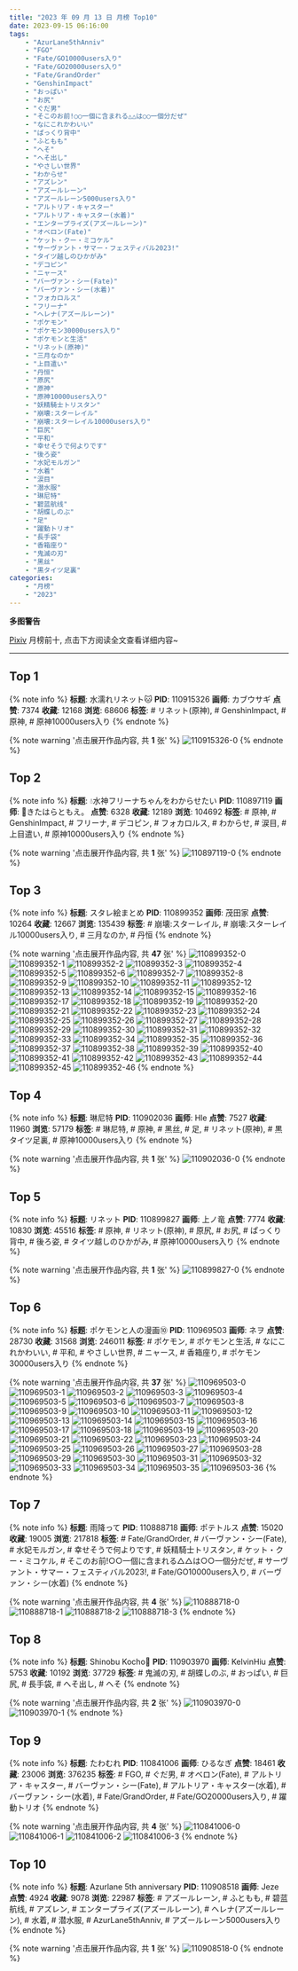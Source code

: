 ```yaml
---
title: "2023 年 09 月 13 日 月榜 Top10"
date: 2023-09-15 06:16:00
tags:
    - "AzurLane5thAnniv"
    - "FGO"
    - "Fate/GO10000users入り"
    - "Fate/GO20000users入り"
    - "Fate/GrandOrder"
    - "GenshinImpact"
    - "おっぱい"
    - "お尻"
    - "ぐだ男"
    - "そこのお前!○○一個に含まれる△△は○○一個分だぜ"
    - "なにこれかわいい"
    - "ぱっくり背中"
    - "ふともも"
    - "へそ"
    - "へそ出し"
    - "やさしい世界"
    - "わからせ"
    - "アズレン"
    - "アズールレーン"
    - "アズールレーン5000users入り"
    - "アルトリア・キャスター"
    - "アルトリア・キャスター(水着)"
    - "エンタープライズ(アズールレーン)"
    - "オベロン(Fate)"
    - "ケット・クー・ミコケル"
    - "サーヴァント・サマー・フェスティバル2023!"
    - "タイツ越しのひかがみ"
    - "デコピン"
    - "ニャース"
    - "バーヴァン・シー(Fate)"
    - "バーヴァン・シー(水着)"
    - "フォカロルス"
    - "フリーナ"
    - "ヘレナ(アズールレーン)"
    - "ポケモン"
    - "ポケモン30000users入り"
    - "ポケモンと生活"
    - "リネット(原神)"
    - "三月なのか"
    - "上目遣い"
    - "丹恒"
    - "原尻"
    - "原神"
    - "原神10000users入り"
    - "妖精騎士トリスタン"
    - "崩壊:スターレイル"
    - "崩壊:スターレイル10000users入り"
    - "巨尻"
    - "平和"
    - "幸せそうで何よりです"
    - "後ろ姿"
    - "水妃モルガン"
    - "水着"
    - "涙目"
    - "潜水服"
    - "琳尼特"
    - "碧蓝航线"
    - "胡蝶しのぶ"
    - "足"
    - "躍動トリオ"
    - "長手袋"
    - "香箱座り"
    - "鬼滅の刃"
    - "黑丝"
    - "黒タイツ足裏"
categories:
    - "月榜"
    - "2023"
---
```


<i class="fa fa-triangle-exclamation"></i>**多图警告**<i class="fa fa-triangle-exclamation"></i>

[Pixiv](https://www.pixiv.net/) 月榜前十, 点击下方阅读全文查看详细内容~

<!-- more -->

---

## Top 1

{% note info %}
**标题**: 水濡れリネット🐱
**PID**: 110915326 **画师**: カブウサギ
**点赞**: 7374 **收藏**: 12168 **浏览**: 68606
**标签**: # リネット(原神), # GenshinImpact, # 原神, # 原神10000users入り
{% endnote %}

{% note warning '点击展开作品内容, 共 **1** 张' %}
![110915326-0](https://i.pixiv.re/img-original/img/2023/08/17/18/30/58/110915326_p0.jpg)
{% endnote %}

## Top 2

{% note info %}
**标题**: 💧水神フリーナちゃんをわからせたい
**PID**: 110897119 **画师**: 🍓きたはらともえ。
**点赞**: 6328 **收藏**: 12189 **浏览**: 104692
**标签**: # 原神, # GenshinImpact, # フリーナ, # デコピン, # フォカロルス, # わからせ, # 涙目, # 上目遣い, # 原神10000users入り
{% endnote %}

{% note warning '点击展开作品内容, 共 **1** 张' %}
![110897119-0](https://i.pixiv.re/img-original/img/2023/08/17/00/01/10/110897119_p0.jpg)
{% endnote %}

## Top 3

{% note info %}
**标题**: スタレ絵まとめ
**PID**: 110899352 **画师**: 茂田家
**点赞**: 10264 **收藏**: 12667 **浏览**: 135439
**标签**: # 崩壊:スターレイル, # 崩壊:スターレイル10000users入り, # 三月なのか, # 丹恒
{% endnote %}

{% note warning '点击展开作品内容, 共 **47** 张' %}
![110899352-0](https://i.pixiv.re/img-original/img/2023/08/17/01/08/27/110899352_p0.png)
![110899352-1](https://i.pixiv.re/img-original/img/2023/08/17/01/08/27/110899352_p1.png)
![110899352-2](https://i.pixiv.re/img-original/img/2023/08/17/01/08/27/110899352_p2.png)
![110899352-3](https://i.pixiv.re/img-original/img/2023/08/17/01/08/27/110899352_p3.png)
![110899352-4](https://i.pixiv.re/img-original/img/2023/08/17/01/08/27/110899352_p4.png)
![110899352-5](https://i.pixiv.re/img-original/img/2023/08/17/01/08/27/110899352_p5.png)
![110899352-6](https://i.pixiv.re/img-original/img/2023/08/17/01/08/27/110899352_p6.png)
![110899352-7](https://i.pixiv.re/img-original/img/2023/08/17/01/08/27/110899352_p7.png)
![110899352-8](https://i.pixiv.re/img-original/img/2023/08/17/01/08/27/110899352_p8.png)
![110899352-9](https://i.pixiv.re/img-original/img/2023/08/17/01/08/27/110899352_p9.png)
![110899352-10](https://i.pixiv.re/img-original/img/2023/08/17/01/08/27/110899352_p10.png)
![110899352-11](https://i.pixiv.re/img-original/img/2023/08/17/01/08/27/110899352_p11.png)
![110899352-12](https://i.pixiv.re/img-original/img/2023/08/17/01/08/27/110899352_p12.png)
![110899352-13](https://i.pixiv.re/img-original/img/2023/08/17/01/08/27/110899352_p13.png)
![110899352-14](https://i.pixiv.re/img-original/img/2023/08/17/01/08/27/110899352_p14.png)
![110899352-15](https://i.pixiv.re/img-original/img/2023/08/17/01/08/27/110899352_p15.png)
![110899352-16](https://i.pixiv.re/img-original/img/2023/08/17/01/08/27/110899352_p16.png)
![110899352-17](https://i.pixiv.re/img-original/img/2023/08/17/01/08/27/110899352_p17.png)
![110899352-18](https://i.pixiv.re/img-original/img/2023/08/17/01/08/27/110899352_p18.png)
![110899352-19](https://i.pixiv.re/img-original/img/2023/08/17/01/08/27/110899352_p19.png)
![110899352-20](https://i.pixiv.re/img-original/img/2023/08/17/01/08/27/110899352_p20.png)
![110899352-21](https://i.pixiv.re/img-original/img/2023/08/17/01/08/27/110899352_p21.png)
![110899352-22](https://i.pixiv.re/img-original/img/2023/08/17/01/08/27/110899352_p22.png)
![110899352-23](https://i.pixiv.re/img-original/img/2023/08/17/01/08/27/110899352_p23.png)
![110899352-24](https://i.pixiv.re/img-original/img/2023/08/17/01/08/27/110899352_p24.png)
![110899352-25](https://i.pixiv.re/img-original/img/2023/08/17/01/08/27/110899352_p25.png)
![110899352-26](https://i.pixiv.re/img-original/img/2023/08/17/01/08/27/110899352_p26.png)
![110899352-27](https://i.pixiv.re/img-original/img/2023/08/17/01/08/27/110899352_p27.png)
![110899352-28](https://i.pixiv.re/img-original/img/2023/08/17/01/08/27/110899352_p28.png)
![110899352-29](https://i.pixiv.re/img-original/img/2023/08/17/01/08/27/110899352_p29.png)
![110899352-30](https://i.pixiv.re/img-original/img/2023/08/17/01/08/27/110899352_p30.png)
![110899352-31](https://i.pixiv.re/img-original/img/2023/08/17/01/08/27/110899352_p31.png)
![110899352-32](https://i.pixiv.re/img-original/img/2023/08/17/01/08/27/110899352_p32.png)
![110899352-33](https://i.pixiv.re/img-original/img/2023/08/17/01/08/27/110899352_p33.png)
![110899352-34](https://i.pixiv.re/img-original/img/2023/08/17/01/08/27/110899352_p34.png)
![110899352-35](https://i.pixiv.re/img-original/img/2023/08/17/01/08/27/110899352_p35.png)
![110899352-36](https://i.pixiv.re/img-original/img/2023/08/17/01/08/27/110899352_p36.png)
![110899352-37](https://i.pixiv.re/img-original/img/2023/08/17/01/08/27/110899352_p37.png)
![110899352-38](https://i.pixiv.re/img-original/img/2023/08/17/01/08/27/110899352_p38.png)
![110899352-39](https://i.pixiv.re/img-original/img/2023/08/17/01/08/27/110899352_p39.png)
![110899352-40](https://i.pixiv.re/img-original/img/2023/08/17/01/08/27/110899352_p40.png)
![110899352-41](https://i.pixiv.re/img-original/img/2023/08/17/01/08/27/110899352_p41.png)
![110899352-42](https://i.pixiv.re/img-original/img/2023/08/17/01/08/27/110899352_p42.png)
![110899352-43](https://i.pixiv.re/img-original/img/2023/08/17/01/08/27/110899352_p43.png)
![110899352-44](https://i.pixiv.re/img-original/img/2023/08/17/01/08/27/110899352_p44.png)
![110899352-45](https://i.pixiv.re/img-original/img/2023/08/17/01/08/27/110899352_p45.png)
![110899352-46](https://i.pixiv.re/img-original/img/2023/08/17/01/08/27/110899352_p46.png)
{% endnote %}

## Top 4

{% note info %}
**标题**: 琳尼特
**PID**: 110902036 **画师**: Hle
**点赞**: 7527 **收藏**: 11960 **浏览**: 57179
**标签**: # 琳尼特, # 原神, # 黑丝, # 足, # リネット(原神), # 黒タイツ足裏, # 原神10000users入り
{% endnote %}

{% note warning '点击展开作品内容, 共 **1** 张' %}
![110902036-0](https://i.pixiv.re/img-original/img/2023/08/17/03/47/57/110902036_p0.jpg)
{% endnote %}

## Top 5

{% note info %}
**标题**: リネット
**PID**: 110899827 **画师**: 上ノ竜
**点赞**: 7774 **收藏**: 10830 **浏览**: 45516
**标签**: # 原神, # リネット(原神), # 原尻, # お尻, # ぱっくり背中, # 後ろ姿, # タイツ越しのひかがみ, # 原神10000users入り
{% endnote %}

{% note warning '点击展开作品内容, 共 **1** 张' %}
![110899827-0](https://i.pixiv.re/img-original/img/2023/08/17/01/28/13/110899827_p0.jpg)
{% endnote %}

## Top 6

{% note info %}
**标题**: ポケモンと人の漫画⑩
**PID**: 110969503 **画师**: ネヲ
**点赞**: 28730 **收藏**: 31568 **浏览**: 246011
**标签**: # ポケモン, # ポケモンと生活, # なにこれかわいい, # 平和, # やさしい世界, # ニャース, # 香箱座り, # ポケモン30000users入り
{% endnote %}

{% note warning '点击展开作品内容, 共 **37** 张' %}
![110969503-0](https://i.pixiv.re/img-original/img/2023/08/19/14/11/18/110969503_p0.png)
![110969503-1](https://i.pixiv.re/img-original/img/2023/08/19/14/11/18/110969503_p1.png)
![110969503-2](https://i.pixiv.re/img-original/img/2023/08/19/14/11/18/110969503_p2.png)
![110969503-3](https://i.pixiv.re/img-original/img/2023/08/19/14/11/18/110969503_p3.png)
![110969503-4](https://i.pixiv.re/img-original/img/2023/08/19/14/11/18/110969503_p4.png)
![110969503-5](https://i.pixiv.re/img-original/img/2023/08/19/14/11/18/110969503_p5.png)
![110969503-6](https://i.pixiv.re/img-original/img/2023/08/19/14/11/18/110969503_p6.png)
![110969503-7](https://i.pixiv.re/img-original/img/2023/08/19/14/11/18/110969503_p7.png)
![110969503-8](https://i.pixiv.re/img-original/img/2023/08/19/14/11/18/110969503_p8.png)
![110969503-9](https://i.pixiv.re/img-original/img/2023/08/19/14/11/18/110969503_p9.png)
![110969503-10](https://i.pixiv.re/img-original/img/2023/08/19/14/11/18/110969503_p10.png)
![110969503-11](https://i.pixiv.re/img-original/img/2023/08/19/14/11/18/110969503_p11.png)
![110969503-12](https://i.pixiv.re/img-original/img/2023/08/19/14/11/18/110969503_p12.png)
![110969503-13](https://i.pixiv.re/img-original/img/2023/08/19/14/11/18/110969503_p13.png)
![110969503-14](https://i.pixiv.re/img-original/img/2023/08/19/14/11/18/110969503_p14.png)
![110969503-15](https://i.pixiv.re/img-original/img/2023/08/19/14/11/18/110969503_p15.png)
![110969503-16](https://i.pixiv.re/img-original/img/2023/08/19/14/11/18/110969503_p16.png)
![110969503-17](https://i.pixiv.re/img-original/img/2023/08/19/14/11/18/110969503_p17.png)
![110969503-18](https://i.pixiv.re/img-original/img/2023/08/19/14/11/18/110969503_p18.png)
![110969503-19](https://i.pixiv.re/img-original/img/2023/08/19/14/11/18/110969503_p19.png)
![110969503-20](https://i.pixiv.re/img-original/img/2023/08/19/14/11/18/110969503_p20.png)
![110969503-21](https://i.pixiv.re/img-original/img/2023/08/19/14/11/18/110969503_p21.png)
![110969503-22](https://i.pixiv.re/img-original/img/2023/08/19/14/11/18/110969503_p22.png)
![110969503-23](https://i.pixiv.re/img-original/img/2023/08/19/14/11/18/110969503_p23.png)
![110969503-24](https://i.pixiv.re/img-original/img/2023/08/19/14/11/18/110969503_p24.png)
![110969503-25](https://i.pixiv.re/img-original/img/2023/08/19/14/11/18/110969503_p25.png)
![110969503-26](https://i.pixiv.re/img-original/img/2023/08/19/14/11/18/110969503_p26.png)
![110969503-27](https://i.pixiv.re/img-original/img/2023/08/19/14/11/18/110969503_p27.png)
![110969503-28](https://i.pixiv.re/img-original/img/2023/08/19/14/11/18/110969503_p28.png)
![110969503-29](https://i.pixiv.re/img-original/img/2023/08/19/14/11/18/110969503_p29.png)
![110969503-30](https://i.pixiv.re/img-original/img/2023/08/19/14/11/18/110969503_p30.png)
![110969503-31](https://i.pixiv.re/img-original/img/2023/08/19/14/11/18/110969503_p31.png)
![110969503-32](https://i.pixiv.re/img-original/img/2023/08/19/14/11/18/110969503_p32.png)
![110969503-33](https://i.pixiv.re/img-original/img/2023/08/19/14/11/18/110969503_p33.png)
![110969503-34](https://i.pixiv.re/img-original/img/2023/08/19/14/11/18/110969503_p34.png)
![110969503-35](https://i.pixiv.re/img-original/img/2023/08/19/14/11/18/110969503_p35.png)
![110969503-36](https://i.pixiv.re/img-original/img/2023/08/19/14/11/18/110969503_p36.png)
{% endnote %}

## Top 7

{% note info %}
**标题**: 雨降って
**PID**: 110888718 **画师**: ポテトルス
**点赞**: 15020 **收藏**: 19005 **浏览**: 217818
**标签**: # Fate/GrandOrder, # バーヴァン・シー(Fate), # 水妃モルガン, # 幸せそうで何よりです, # 妖精騎士トリスタン, # ケット・クー・ミコケル, # そこのお前!○○一個に含まれる△△は○○一個分だぜ, # サーヴァント・サマー・フェスティバル2023!, # Fate/GO10000users入り, # バーヴァン・シー(水着)
{% endnote %}

{% note warning '点击展开作品内容, 共 **4** 张' %}
![110888718-0](https://i.pixiv.re/img-original/img/2023/08/16/19/52/50/110888718_p0.jpg)
![110888718-1](https://i.pixiv.re/img-original/img/2023/08/16/19/52/50/110888718_p1.jpg)
![110888718-2](https://i.pixiv.re/img-original/img/2023/08/16/19/52/50/110888718_p2.jpg)
![110888718-3](https://i.pixiv.re/img-original/img/2023/08/16/19/52/50/110888718_p3.jpg)
{% endnote %}

## Top 8

{% note info %}
**标题**: Shinobu Kocho💜
**PID**: 110903970 **画师**: KelvinHiu
**点赞**: 5753 **收藏**: 10192 **浏览**: 37729
**标签**: # 鬼滅の刃, # 胡蝶しのぶ, # おっぱい, # 巨尻, # 長手袋, # へそ出し, # へそ
{% endnote %}

{% note warning '点击展开作品内容, 共 **2** 张' %}
![110903970-0](https://i.pixiv.re/img-original/img/2023/08/17/06/52/04/110903970_p0.png)
![110903970-1](https://i.pixiv.re/img-original/img/2023/08/17/06/52/04/110903970_p1.png)
{% endnote %}

## Top 9

{% note info %}
**标题**: たわむれ
**PID**: 110841006 **画师**: ひるなぎ
**点赞**: 18461 **收藏**: 23006 **浏览**: 376235
**标签**: # FGO, # ぐだ男, # オベロン(Fate), # アルトリア・キャスター, # バーヴァン・シー(Fate), # アルトリア・キャスター(水着), # バーヴァン・シー(水着), # Fate/GrandOrder, # Fate/GO20000users入り, # 躍動トリオ
{% endnote %}

{% note warning '点击展开作品内容, 共 **4** 张' %}
![110841006-0](https://i.pixiv.re/img-original/img/2023/08/15/06/00/07/110841006_p0.jpg)
![110841006-1](https://i.pixiv.re/img-original/img/2023/08/15/06/00/07/110841006_p1.jpg)
![110841006-2](https://i.pixiv.re/img-original/img/2023/08/15/06/00/07/110841006_p2.jpg)
![110841006-3](https://i.pixiv.re/img-original/img/2023/08/15/06/00/07/110841006_p3.jpg)
{% endnote %}

## Top 10

{% note info %}
**标题**: Azurlane 5th anniversary
**PID**: 110908518 **画师**: Jeze
**点赞**: 4924 **收藏**: 9078 **浏览**: 22987
**标签**: # アズールレーン, # ふともも, # 碧蓝航线, # アズレン, # エンタープライズ(アズールレーン), # ヘレナ(アズールレーン), # 水着, # 潜水服, # AzurLane5thAnniv, # アズールレーン5000users入り
{% endnote %}

{% note warning '点击展开作品内容, 共 **1** 张' %}
![110908518-0](https://i.pixiv.re/img-original/img/2023/08/17/12/19/51/110908518_p0.png)
{% endnote %}
